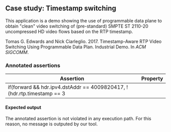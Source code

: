## Case study: Timestamp switching

This application is a demo showing the use of programmable data plane to obtain "clean" video switching of (pre-standard) SMPTE ST 2110-20 uncompressed HD video flows based on the RTP timestamp.

Tomas G. Edwards and Nick Ciarleglio. 2017. Timestamp-Aware RTP Video Switching Using Programmable Data Plan. Industrial Demo. In _ACM SIGCOMM_.

### Annotated assertions

| Assertion | Property |
| --------- | -------- |
| if(forward && hdr.ipv4.dstAddr == 4009820417, !(hdr.rtp.timestamp == 3 || hdr.rtp.timestamp == 4)) | <> |

#### Expected output

The annotated assertion is not violated in any execution path. For this reason, no message is outputed by our tool.